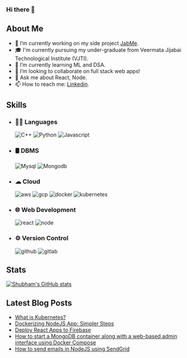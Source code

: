 ### Hi there 👋


## About Me

- 🔭 I’m currently working on my side project [JabMe](https://github.com/shubham4443/JabMe).
- 🎓 I'm currently pursuing my under-graduate from Veermata Jijabai Technological Institute (VJTI).
- 🌱 I’m currently learning ML and DSA.
- 👯 I’m looking to collaborate on full stack web apps!
- 💬 Ask me about React, Node.
- 📫 How to reach me: [Linkedin](https://www.linkedin.com/in/shubham-nazare-a23535190/).

## Skills
- ### 👩‍💻 Languages


  ![C++](https://img.shields.io/badge/C%2B%2B-00599C?style=for-the-badge&logo=c%2B%2B&logoColor=white)
  ![Python](https://img.shields.io/badge/Python-FFD43B?style=for-the-badge&logo=python&logoColor=darkgreen)
  ![Javascript](https://img.shields.io/badge/JavaScript-323330?style=for-the-badge&logo=javascript&logoColor=F7DF1E)

- ### 🛢 DBMS
  ![Mysql](https://img.shields.io/badge/MySQL-00000F?style=for-the-badge&logo=mysql&logoColor=white)
  ![Mongodb](https://img.shields.io/badge/MongoDB-4EA94B?style=for-the-badge&logo=mongodb&logoColor=white)

- ### ☁ Cloud
  ![aws](https://img.shields.io/badge/Amazon_AWS-232F3E?style=for-the-badge&logo=amazon-aws&logoColor=white)
  ![gcp](https://img.shields.io/badge/Google_Cloud-4285F4?style=for-the-badge&logo=google-cloud&logoColor=white)
  ![docker](https://img.shields.io/badge/Docker-2CA5E0?style=for-the-badge&logo=docker&logoColor=white)
  ![kubernetes](https://img.shields.io/badge/kubernetes-326ce5.svg?&style=for-the-badge&logo=kubernetes&logoColor=white)

- ### 🌐 Web Development
  ![react](https://img.shields.io/badge/React-20232A?style=for-the-badge&logo=react&logoColor=61DAFB)
  ![node](https://img.shields.io/badge/Node.js-339933?style=for-the-badge&logo=nodedotjs&logoColor=white)

- ### ⚙️ Version Control
  ![github](https://img.shields.io/badge/GitHub-100000?style=for-the-badge&logo=github&logoColor=white)
  ![gitlab](https://img.shields.io/badge/GitLab-330F63?style=for-the-badge&logo=gitlab&logoColor=white)
  
## Stats
[![Shubham's GitHub stats](https://github-readme-stats.vercel.app/api?username=shubham4443&count_private=true&show_icons=true)](https://github.com/shubham4443)

## Latest Blog Posts
<!-- BLOG-POST-LIST:START -->
- [What is Kubernetes?](https://shubham4443.hashnode.dev/what-is-kubernetes)
- [Dockerizing NodeJS App: Simpler Steps](https://shubham4443.hashnode.dev/dockerizing-nodejs)
- [Deploy React Apps to Firebase](https://shubham4443.hashnode.dev/deploy-react-apps-to-firebase)
- [How to start a MongoDB container along with a web-based admin interface using Docker Compose](https://shubham4443.hashnode.dev/how-to-start-a-mongodb-container-along-with-a-web-based-admin-interface-using-docker-compose)
- [How to send emails in NodeJS using SendGrid](https://shubham4443.hashnode.dev/how-to-send-emails-in-nodejs-using-sendgrid)
<!-- BLOG-POST-LIST:END -->

